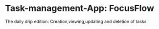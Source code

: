 # Task-management-App: FocusFlow
The daily drip edition: Creation,viewing,updating and deletion of tasks
